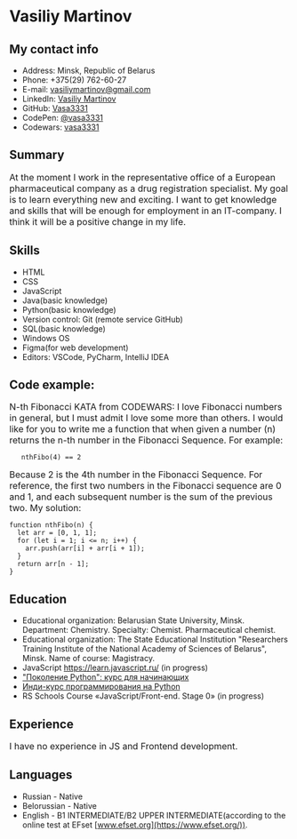 # Vasiliy Martinov

## My contact info
* Address: Minsk, Republic of Belarus
* Phone: +375(29) 762-60-27
* E-mail: vasiliymartinov@gmail.com
* LinkedIn: [Vasiliy Martinov](https://www.linkedin.com/in/vasiliy-martinov-2b776930/)
* GitHub: [Vasa3331](https://github.com/Vasa3331)
* CodePen: [@vasa3331](https://codepen.io/vasa3331)
* Codewars: [vasa3331](https://www.codewars.com/users/vasa3331)

## Summary
<font size = 3>At the moment I work in the representative office of a European pharmaceutical company as a drug registration specialist. My goal is to learn everything new and exciting. I want to get knowledge and skills that will be enough for employment in an IT-company. I think it will be a positive change in my life.</font>

## Skills
* HTML
* CSS
* JavaScript
* Java(basic knowledge)
* Python(basic knowledge)
* Version control: Git (remote service GitHub)
* SQL(basic knowledge)
* Windows OS
* Figma(for web development)
* Editors: VSCode, PyCharm,  IntelliJ IDEA 

## Code example:
<font size = 3>N-th Fibonacci KATA from CODEWARS: I love Fibonacci numbers in general, but I must admit I love some more than others.
I would like for you to write me a function that when given a number (n) returns the n-th number in the Fibonacci Sequence.
For example:</font>

```
   nthFibo(4) == 2
```

<font size = 3>Because 2 is the 4th number in the Fibonacci Sequence.
For reference, the first two numbers in the Fibonacci sequence are 0 and 1, and each subsequent number is the sum of the previous two.
My solution:</font>

```
function nthFibo(n) {
  let arr = [0, 1, 1];
  for (let i = 1; i <= n; i++) {
    arr.push(arr[i] + arr[i + 1]);
  }
  return arr[n - 1];
}
```

## Education
* Educational organization: Belarusian State University, Minsk.
Department: Chemistry.
Specialty: Chemist. Pharmaceutical chemist.
* Educational organization: The State Educational Institution "Researchers Training Institute of the National Academy of Sciences of Belarus", Minsk.
Name of course: Magistracy.
* JavaScript https://learn.javascript.ru/ (in progress)
* ["Поколение Python": курс для начинающих](https://stepik.org/cert/1205695)
* [Инди-курс программирования на Python](https://stepik.org/cert/1356479)
* RS Schools Course «JavaScript/Front-end. Stage 0» (in progress)

## Experience
<font size = 3>I have no experience in JS and Frontend development.</font>

## Languages
* Russian - Native
* Belorussian - Native
* English - B1 INTERMEDIATE/B2 UPPER INTERMEDIATE(according to the online test at EFset [www.efset.org](https://www.efset.org/)).





